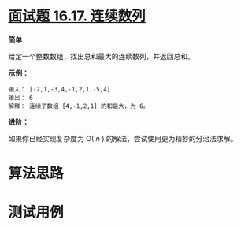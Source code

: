 # [面试题 16.17. 连续数列][cnTitle]

**简单**

给定一个整数数组，找出总和最大的连续数列，并返回总和。

**示例：** 

```
输入： [-2,1,-3,4,-1,2,1,-5,4]
输出： 6
解释： 连续子数组 [4,-1,2,1] 的和最大，为 6。

```

**进阶：** 

如果你已经实现复杂度为 O( *n* ) 的解法，尝试使用更为精妙的分治法求解。




# 算法思路

# 测试用例
```
```

[cnTitle]: https://leetcode-cn.com/problems/contiguous-sequence-lcci/
